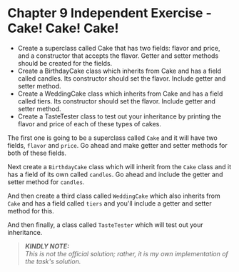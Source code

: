 # Chapter 9 Independent Exercise - Cake! Cake! Cake!

- Create a superclass called Cake that has two fields: flavor and price, and a
constructor that accepts the flavor. Getter and setter methods should be created
for the fields.
- Create a BirthdayCake class which inherits from Cake and has a field called candles.
Its constructor should set the flavor. Include getter and setter method.
- Create a WeddingCake class which inherits from Cake and has a field called tiers. Its
constructor should set the flavor. Include getter and setter method.
- Create a TasteTester class to test out your inheritance by printing the flavor and
price of each of these types of cakes.


The first one is going to be a superclass called `Cake` and it will have two fields, `flavor` and `price`. Go ahead and make getter and setter methods for both of these fields.

Next create a `BirthdayCake` class which will inherit from the `Cake` class and it has a field of its own called `candles`. Go ahead and include the getter and setter method for `candles`.

And then create a third class called `WeddingCake` which also inherits from `Cake` and has a field called `tiers` and you'll include a getter and setter method for this.

And then finally, a class called `TasteTester` which will test out your inheritance.


> **_KINDLY NOTE:_**\
> *This is not the official solution; rather, it is my own implementation of the task's solution.*
